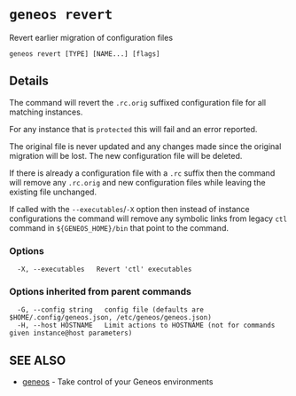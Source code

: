 # `geneos revert`

Revert earlier migration of configuration files

```text
geneos revert [TYPE] [NAME...] [flags]
```

## Details

The command will revert the `.rc.orig` suffixed configuration file
for all matching instances.

For any instance that is `protected` this will fail and an error reported.

The original file is never updated and any changes made since the
original migration will be lost. The new configuration file will be
deleted.

If there is already a configuration file with a `.rc` suffix then the
command will remove any `.rc.orig` and new configuration files while
leaving the existing file unchanged.

If called with the `--executables`/`-X` option then instead of
instance configurations the command will remove any symbolic links
from legacy `ctl` command in `${GENEOS_HOME}/bin` that point to the
command.

### Options

```text
  -X, --executables   Revert 'ctl' executables
```

### Options inherited from parent commands

```text
  -G, --config string   config file (defaults are $HOME/.config/geneos.json, /etc/geneos/geneos.json)
  -H, --host HOSTNAME   Limit actions to HOSTNAME (not for commands given instance@host parameters)
```

## SEE ALSO

* [geneos](geneos.md)	 - Take control of your Geneos environments
